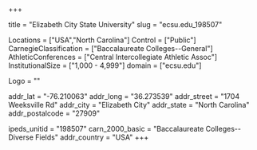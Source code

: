 
+++

title = "Elizabeth City State University"
slug = "ecsu.edu_198507"

Locations = ["USA","North Carolina"]
Control = ["Public"]
CarnegieClassification = ["Baccalaureate Colleges--General"]
AthleticConferences = ["Central Intercollegiate Athletic Assoc"]
InstitutionalSize = ["1,000 - 4,999"]
domain = ["ecsu.edu"]

Logo = ""

addr_lat = "-76.210063"
addr_long = "36.273539"
addr_street = "1704 Weeksville Rd"
addr_city = "Elizabeth City"
addr_state = "North Carolina"
addr_postalcode = "27909"

ipeds_unitid = "198507"
carn_2000_basic = "Baccalaureate Colleges--Diverse Fields"
addr_country = "USA"
+++
    
